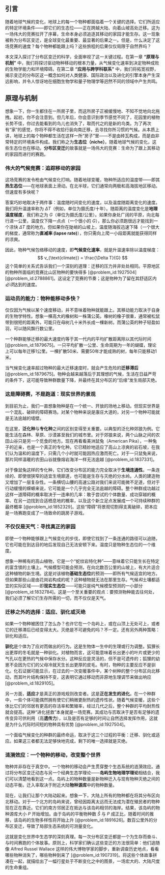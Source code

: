 ## 引言
随着地球气候的变化，地球上的每一个物种都面临着一个关键的选择。它们所适应的特定环境条件——即它们的生态位——正在跨越大陆、向着山坡高处迁移。这为一场伟大的竞赛拉开了序幕，生命本身必须追逐其移动的家园才能生存。这一现象被称为分布区变迁，是全球变化最重要、最显著的后果之一。但是，什么决定了这场竞赛的速度？每个物种都能跟上吗？这些旅程的后果仅仅局限于自然界吗？

本文深入探讨了分布区变迁的科学，全面审视了这一关键过程。在第一章 **“原理与机制”** 中，我们将探讨驱动物种移动的根本力量，从气候变化速率到决定物种成败的生物学能力和环境障碍。在第二章 **“应用与跨学科联系”** 中，我们将拓宽视野，揭示变迁的分布区这一概念如何对人类健康、国际政治以及进化的引擎本身产生深远影响，并令人惊讶地在细胞生物学和量子物理学等迥然不同的领域中产生共鸣。

## 原理与机制

想象一下，你一生都住在一所房子里，而这所房子正被缓慢地、不知不觉地向北拖拽。起初，你不会注意到。但几年后，你会意识到季节感觉不同了，花园里的植物长势不佳，你过去能看到的鸟儿也消失了，取而代之的是新的鸟类。为了再次有“家”的感觉，你将不得不收拾行装向南迁移，去寻找你所习惯的气候。从本质上讲，地球上的每个物种都生活在这样一所“房子”里——不是由砖瓦构成，而是由非常特定的环境条件构成。我们称之为**生态位（niche）**。随着地球气候的变化，这些生态位也在移动。**分布区变迁**的故事就是一场伟大的竞赛：生命为了跟上其移动的家园而进行的赛跑。

### 伟大的气候竞赛：追踪移动的家园

这场竞赛的发令枪由气候变化打响。随着地球变暖，物种所适应的温度带——即其**热生态位**——在地球表面上滑动。在北半球，它们通常向两极和高海拔地区移动。但速度有多快呢？

答案巧妙地取决于两件事：温度随时间变化的速度，以及温度随距离变化的速度。我们将升温速率称为 $\Delta T$（例如，单位为摄氏度/十年）。随距离的温度变化是**地理温度梯度**，我们称之为 $G$（单位为摄氏度/公里）。如果你身处广阔的平原，向北每行进一公里，温度仅下降一点点（一个很小的 $G$），那么你必须跑很远才能找到一个凉快 $\Delta T$ 度的地方。但如果你在陡峭的山坡上，温度随海拔迅速下降（一个很大的梯度，通常称为**直减率 (lapse rate)**），你只需向上爬一小段距离就能获得同样的凉爽。

因此，物种气候包络移动的速度，即**气候变化速率**，就是升温速率除以温度梯度：
$$ v_{\text{climate}} = \frac{\Delta T}{G} $$
这个简单的关系式告诉我们一个深刻的道理：迁移的压力并非处处相同。平原地区的物种所面临的竞赛比山区物种的要快得多 [@problem_id:1927504] [@problem_id:2788861]。这设定了竞赛的节奏；这是物种为了留在其舒适区内*必须*达到的速度。

### 运动员的能力：物种能移动多快？

仅仅因为气候以某个速度移动，并不意味着物种就能跟上。其移动能力取决于自身的生物学特性。想象一棵高大的橡树和一株蒲公英。橡树的橡子很重，通常被松鼠带到很短的距离外，可能只在母树几十米外长成一棵新树。而蒲公英的种子轻盈如羽，可以随风飘行数公里。

一个种群能够迁移的最大速度约等于其一代内的平均扩散距离除以其代际时间[@problem_id:1879675]。一只平均扩散一公里、生命周期为一年的蝴蝶，理论上可以每年迁移1公里。一棵扩散50米、需要50年才能成熟的树，每年只能移动1米。

当气候变化速率超过物种的最大迁移速度时，就会产生危险的**迁移滞后** [@problem_id:1879675]。物种会越来越落后于其理想的气候，生活在日益严苛的条件下，这可能导致种群数量下降，并最终在其分布区的“后缘”发生局部灭绝。

### 这是障碍赛，不是跑道：现实世界的景观

到目前为止，我们一直想象物种是在一个统一、开放的场地上移动。但现实世界是一个混乱、破碎的障碍赛场。对某个物种来说是康庄大道的，对另一个物种可能就是无法逾越的墙壁。

在这里，**泛化种**与**专化种**之间的区别变得至关重要。以典型的泛化种郊狼为例。它能生活在森林、草原、沙漠甚至我们的城市里。对于郊狼来说，两个山脉之间的农田山谷只是另一个觅食的地方。现在再看看美洲鼠兔（American Pika），一种兔子的近亲，也是一个真正的专化种。它已精妙地适应了高山上凉爽的岩石坡，在我们认为温和的温度下，只需几个小时就可能因热应激而死亡。对于一只鼠兔来说，那片同样温暖的农田山谷就像熔岩海洋一样无法逾越 [@problem_id:1837331]。

对于像鼠兔这样的专化种，它们改变分布区的能力完全取决于**生境连通性**。一条连续的、即使很狭窄的适宜生境廊道，也可能是生存与灭绝的分水岭。人类的建造物又增加了一层复杂性。一条横切山腰的高速公路对我们来说可能微不足道，但对于行动缓慢的蝾螈来说，它可能是一个几乎完全无法逾越的障碍。整个种群成功越过这样一道障碍的概率取决于一连串的几率：敢于尝试的个体数量、成功穿越的概率、在另一边找到合适栖息地的概率，以及这个新立足点发展成一个可持续种群的最终概率 [@problem_id:1852329]。这些“障碍”将景观切割得支离破碎，把本应是一场赛跑变成了一场致命的跳房子游戏。

### 不仅仅是天气：寻找真正的家园

即使一个物种能够跟上气候变化的步伐，即使它找到了一条连通的路径可以追随，它也可能在到达目的地后发现自己无法安顿下来。温度只是物种生态位的一个维度。

想象一种稀有的高山植物，它是一个“蛇纹岩特化种”——意味着它只能生长在特定的富含镁的土壤上。气候模型可能会预测，在向北数百公里的山坡上，有大片适合这种植物的新生境。这是对该植物**基础生态位**的预测——即所有气候适宜的地方。但如果那些山是由花岗岩构成的呢？这种植物就无法在那里生存。气候*和*土壤都适宜的实际区域——即**现实生态位**——可能只是纯气候模型预测的一小部分 [@problem_id:1832784]。这是一个至关重要的观点：要预测物种能去往何处，我们必须了解它们生存所需的一切，而不仅仅是天气。

### 迁移之外的选择：适应、驯化或灭绝

如果一个物种被困住了怎么办？也许它在一个岛屿上，或在山顶上无处可上，或者它的迁移滞后已经变得太大。灭绝是不可避免的吗？不一定。还有另外两种策略：驯化和适应。

**驯化**是个体为了应对而做出的行为。这是生物体一生中的生理或行为调整。狐狸长出更厚的冬毛就是一种驯化。对植物而言，这可能意味着长出更小的叶片或更少的气孔以在更热的气候中保存水分。这种反应是灵活的，但不是可遗传的；狐狸的幼崽不会因为它们的父母冷就天生长出更厚的皮毛。有时，物种的主要反应不是驯化。化石证据可能显示，在过去的一次变暖事件中，某个树种的整个分布区向北移动，而其叶片结构保持不变，这表明它通过移动而非原地生理调节来做出响应 [@problem_id:1829105]。

另一方面，**适应**才是真正的游戏规则改变者。这是**正在发生的进化**。在一个种群中，一些个体可能偶然拥有使它们稍微更耐热的遗传性状。随着气候变暖，这些个体比它们的邻居有更高的存活率和繁殖率，经过几代之后，整个种群的平均耐热性就会提高。这种“进化拯救”本身就是一场竞赛。其成功与否取决于是否有足够的遗传变异可供利用（高**遗传力**），以及是否有足够的时间让自然选择发挥作用，这就是为什么代际时间短的物种具有优势 [@problem_id:1927504]。

一个面临气候变化的种群的最终命运，取决于这三个过程的平衡：迁移、驯化或适应。如果这三者都无法足够快地完成，剩下的唯一选择就是灭绝。

### 涟漪效应：一个物种的移动，改变整个世界

物种并非存在于真空中。一个物种的移动会产生贯穿整个生态系统的涟漪效应。通过将分布区变迁动态与另一个经典生态学理论——**岛屿生物地理学理论**相结合，我们可以清楚地看到这一点。岛屿上的物种数量是新物种迁入与现有物种灭绝之间的动态平衡。迁入率取决于附近大陆**物种源库**中的物种数量。

现在，让我们让那个大陆动起来。想象一下，大陆上所有的物种都在将其分布区向北移动。对于一个北方的岛屿来说，曾经因距离太远而无法成为潜在殖民者的物种现在正在靠近。它们的南方邻居正在抵达与该岛屿相邻的海岸。结果，该岛屿的物种源库大小 $P$ 开始增加。由于岛屿的平衡物种数 $\hat{S}$ 与 $P$ 成正比，随着时间的推移，该岛屿的生物多样性将开始上升 [@problem_id:1891626]。数百公里外的分布区变迁，导致了局部生态系统的可测量变化。

这就是变化世界中生态学的深刻真理。每一次分布区变迁都是一个为生存而奋斗、与时间赛跑的个体故事。原则上，科学家们确认这些变迁的方法很简单：他们追随像 Alfred Russel Wallace 这样的伟大博物学家的脚步，重新调查历史地点，看看哪些物种消失了，哪些物种到来了 [@problem_id:1907319]。将这些个体故事拼凑在一起，就描绘出了一幅行星处于不断变化之中的图景，一场宏大的、大陆尺度的生命重组。

